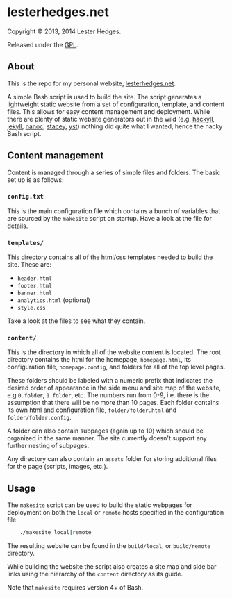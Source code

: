 # lesterhedges.net

Copyright &copy; 2013, 2014 Lester Hedges.

Released under the [GPL](http://www.gnu.org/copyleft/gpl.html).

## About
This is the repo for my personal website, [lesterhedges.net](http://lesterhedges.net).

A simple Bash script is used to build the site. The script generates a
lightweight static website from a set of configuration, template, and
content files. This allows for easy content management and deployment.
While there are plenty of static website generators out in the wild
(e.g. [hackyll](http://jaspervdj.be/hakyll/index.html), [jekyll](http://jekyllrb.com/),
[nanoc](http://nanoc.ws/), [stacey](http://www.staceyapp.com/),
[yst](http://github.com/jgm/yst)) nothing did quite what I wanted, hence the
hacky Bash script.

## Content management
Content is managed through a series of simple files and folders. The basic set
up is as follows:

### `config.txt`
This is the main configuration file which contains a bunch of variables that
are sourced by the `makesite` script on startup. Have a look at the file for
details.

### `templates/`

This directory contains all of the html/css templates needed to build the
site. These are:

* `header.html`
* `footer.html`
* `banner.html`
* `analytics.html` (optional)
* `style.css`

Take a look at the files to see what they contain.

### `content/`

This is the directory in which all of the website content is located. The
root directory contains the html for the homepage, `homepage.html`,
its configuration file, `homepage.config`, and folders for all of the top
level pages.

These folders should be labeled with a numeric prefix that indicates the
desired order of appearance in the side menu and site map of the website,
e.g `0.folder`, `1.folder`, etc. The numbers run from 0-9, i.e. there is
the assumption that there will be no more than 10 pages. Each folder contains
its own html and configuration file,
`folder/folder.html` and `folder/folder.config`.

A folder can also contain subpages (again up to 10) which should be
organized in the same manner. The site currently doesn't support any
further nesting of subpages.

Any directory can also contain an `assets` folder for storing additional
files for the page (scripts, images, etc.).

## Usage
The `makesite` script can be used to build the static webpages for deployment
on both the `local` or `remote` hosts specified in the configuration file.

``` sh
	./makesite local|remote
```

The resulting website can be found in the `build/local`, or `build/remote`
directory.

While building the website the script also creates a site map and side bar
links using the hierarchy of the `content` directory as its guide.

Note that `makesite` requires version 4+ of Bash.

